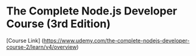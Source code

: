 # The Complete Node.js Developer Course (3rd Edition)

[Course Link] (https://www.udemy.com/the-complete-nodejs-developer-course-2/learn/v4/overview)

